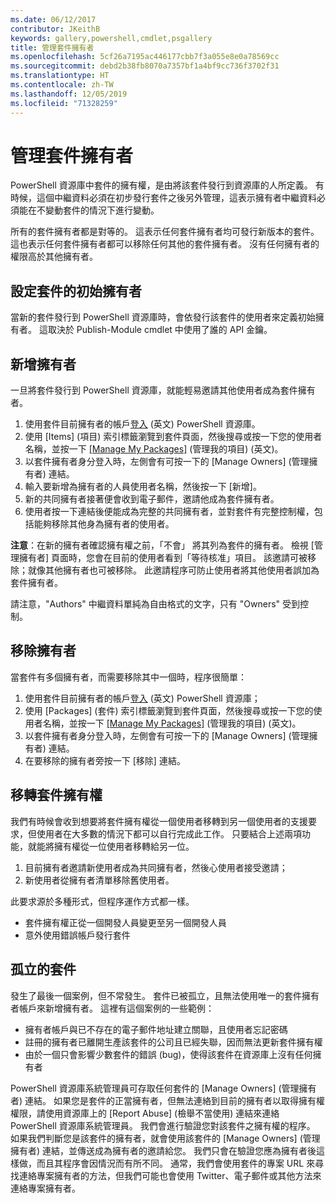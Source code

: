 ```yaml
---
ms.date: 06/12/2017
contributor: JKeithB
keywords: gallery,powershell,cmdlet,psgallery
title: 管理套件擁有者
ms.openlocfilehash: 5cf26a7195ac446177cbb7f3a055e8e0a78569cc
ms.sourcegitcommit: debd2b38fb8070a7357bf1a4bf9cc736f3702f31
ms.translationtype: HT
ms.contentlocale: zh-TW
ms.lasthandoff: 12/05/2019
ms.locfileid: "71328259"
---
```

# <a name="managing-package-owners"></a>管理套件擁有者

PowerShell 資源庫中套件的擁有權，是由將該套件發行到資源庫的人所定義。
有時候，這個中繼資料必須在初步發行套件之後另外管理，這表示擁有者中繼資料必須能在不變動套件的情況下進行變動。

所有的套件擁有者都是對等的。
這表示任何套件擁有者均可發行新版本的套件。 這也表示任何套件擁有者都可以移除任何其他的套件擁有者。
沒有任何擁有者的權限高於其他擁有者。

## <a name="setting-a-packages-initial-owner"></a>設定套件的初始擁有者

當新的套件發行到 PowerShell 資源庫時，會依發行該套件的使用者來定義初始擁有者。 這取決於 Publish-Module cmdlet 中使用了誰的 API 金鑰。

## <a name="adding-owners"></a>新增擁有者

一旦將套件發行到 PowerShell 資源庫，就能輕易邀請其他使用者成為套件擁有者。

1. 使用套件目前擁有者的帳戶[登入](https://powershellgallery.com/users/account/LogOn) \(英文\) PowerShell 資源庫。
2. 使用 [Items] \(項目\) 索引標籤瀏覽到套件頁面，然後搜尋或按一下您的使用者名稱，並按一下 [[Manage My Packages]](https://www.powershellgallery.com/account/Packages)  \(管理我的項目\) \(英文\)。
3. 以套件擁有者身分登入時，左側會有可按一下的 [Manage Owners] \(管理擁有者\) 連結。
4. 輸入要新增為擁有者的人員使用者名稱，然後按一下 [新增]。
5. 新的共同擁有者接著便會收到電子郵件，邀請他成為套件擁有者。
6. 使用者按一下連結後便能成為完整的共同擁有者，並對套件有完整控制權，包括能夠移除其他身為擁有者的使用者。

**注意**：在新的擁有者確認擁有權之前，「不會」  將其列為套件的擁有者。
檢視 [管理擁有者]  頁面時，您會在目前的使用者看到「等待核准」項目。
該邀請可被移除；就像其他擁有者也可被移除。
此邀請程序可防止使用者將其他使用者誤加為套件擁有者。

請注意，"Authors" 中繼資料單純為自由格式的文字，只有 "Owners" 受到控制。


## <a name="removing-owners"></a>移除擁有者

當套件有多個擁有者，而需要移除其中一個時，程序很簡單：

1. 使用套件目前擁有者的帳戶[登入](https://powershellgallery.com/users/account/LogOn) \(英文\) PowerShell 資源庫；
2. 使用 [Packages] \(套件\) 索引標籤瀏覽到套件頁面，然後搜尋或按一下您的使用者名稱，並按一下 [[Manage My Packages]](https://www.powershellgallery.com/account/Packages)  \(管理我的項目\) \(英文\)。
3. 以套件擁有者身分登入時，左側會有可按一下的 [Manage Owners] \(管理擁有者\) 連結。
4. 在要移除的擁有者旁按一下 [移除] 連結。



## <a name="transferring-package-ownership"></a>移轉套件擁有權

我們有時候會收到想要將套件擁有權從一個使用者移轉到另一個使用者的支援要求，但使用者在大多數的情況下都可以自行完成此工作。
只要結合上述兩項功能，就能將擁有權從一位使用者移轉給另一位。

1. 目前擁有者邀請新使用者成為共同擁有者，然後心使用者接受邀請；
2. 新使用者從擁有者清單移除舊使用者。

此要求源於多種形式，但程序運作方式都一樣。

- 套件擁有權正從一個開發人員變更至另一個開發人員
- 意外使用錯誤帳戶發行套件


## <a name="orphaned-packages"></a>孤立的套件

發生了最後一個案例，但不常發生。
套件已被孤立，且無法使用唯一的套件擁有者帳戶來新增擁有者。
這裡有這個案例的一些範例：

- 擁有者帳戶與已不存在的電子郵件地址建立關聯，且使用者忘記密碼
- 註冊的擁有者已離開生產該套件的公司且已經失聯，因而無法更新套件擁有權
- 由於一個只會影響少數套件的錯誤 (bug)，使得該套件在資源庫上沒有任何擁有者

PowerShell 資源庫系統管理員可存取任何套件的 [Manage Owners] \(管理擁有者\) 連結。
如果您是套件的正當擁有者，但無法連絡到目前的擁有者以取得擁有權權限，請使用資源庫上的 [Report Abuse] \(檢舉不當使用\) 連結來連絡 PowerShell 資源庫系統管理員。
我們會進行驗證您對該套件之擁有權的程序。
如果我們判斷您是該套件的擁有者，就會使用該套件的 [Manage Owners] \(管理擁有者\) 連結，並傳送成為擁有者的邀請給您。
我們只會在驗證您應為擁有者後這樣做，而且其程序會因情況而有所不同。
通常，我們會使用套件的專案 URL 來尋找連絡專案擁有者的方法，但我們可能也會使用 Twitter、電子郵件或其他方法來連絡專案擁有者。
